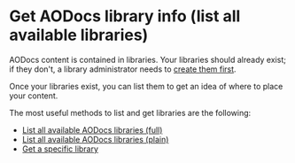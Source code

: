 # Get AODocs library info (list all available libraries)

AODocs content is contained in libraries. Your libraries should already exist; if they don't, a library administrator needs to [create them first](https://support.aodocs.com/hc/en-us/articles/115002366923-Create-a-library-from-scratch).

Once your libraries exist, you can list them to get an idea of where to place your content.

The most useful methods to list and get libraries are the following:

* [List all available AODocs libraries (full)](03-List%20all%20libraries)
* [List all available AODocs libraries (plain)](#heading=h.l3tpn8bxn8c)
* [Get a specific library](#heading=h.sgixsybfrj2a)
